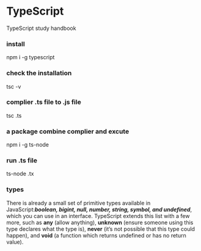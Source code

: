 # TypeScript
TypeScript study handbook

### install
npm i -g typescript

### check the installation
tsc -v

### complier .ts file to .js file
tsc .ts

### a package combine complier and excute
npm i -g ts-node

### run .ts file
ts-node .tx

### types
There is already a small set of primitive types available in JavaScript:***boolean, bigint, null, number, string, symbol, and undefined***, which you can use in an interface. TypeScript extends this list with a few more, such as **any** (allow anything), **unknown** (ensure someone using this type declares what the type is), **never** (it’s not possible that this type could happen), and **void** (a function which returns undefined or has no return value).
